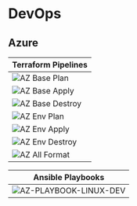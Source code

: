 # DevOps

## Azure

| Terraform Pipelines |
| --------------- |
| ![AZ Base Plan](https://github.com/suren-m/devops/actions/workflows/az-tf-base-plan.yml/badge.svg)           |
| ![AZ Base Apply](https://github.com/suren-m/devops/actions/workflows/az-tf-base-apply.yml/badge.svg)         |
| ![AZ Base Destroy](https://github.com/suren-m/devops/actions/workflows/az-tf-base-destroy.yml/badge.svg)     | 
| ![AZ Env Plan](https://github.com/suren-m/devops/actions/workflows/az-tf-env-plan.yml/badge.svg)             |
| ![AZ Env Apply](https://github.com/suren-m/devops/actions/workflows/az-tf-env-apply.yml/badge.svg)           |
| ![AZ Env Destroy](https://github.com/suren-m/devops/actions/workflows/az-tf-env-destroy.yml/badge.svg)       | 
| ![AZ All Format](https://github.com/suren-m/devops/actions/workflows/az-tf-format.yml/badge.svg)             | 

| Ansible Playbooks |
| ----------------- |
| ![AZ-PLAYBOOK-LINUX-DEV](https://github.com/suren-m/devops/actions/workflows/az-playbook-linux-dev.yml/badge.svg)              |